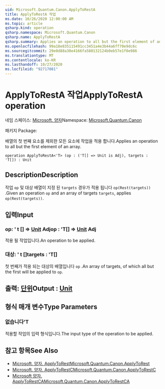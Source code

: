 ```yaml
---
uid: Microsoft.Quantum.Canon.ApplyToRestA
title: ApplyToRestA 작업
ms.date: 10/26/2020 12:00:00 AM
ms.topic: article
qsharp.kind: operation
qsharp.namespace: Microsoft.Quantum.Canon
qsharp.name: ApplyToRestA
qsharp.summary: Applies an operation to all but the first element of an array.
ms.openlocfilehash: 99a18e835115491cc3451a4e3b44a6ff70e9dc6c
ms.sourcegitcommit: 29e0d88a30e4166fa580132124b0eb57e1f0e986
ms.translationtype: MT
ms.contentlocale: ko-KR
ms.lasthandoff: 10/27/2020
ms.locfileid: "92717081"
---
```

# <a name="applytoresta-operation"></a><span data-ttu-id="72a54-102">ApplyToRestA 작업</span><span class="sxs-lookup"><span data-stu-id="72a54-102">ApplyToRestA operation</span></span>

<span data-ttu-id="72a54-103">네임 스페이스: [Microsoft. 양자](xref:Microsoft.Quantum.Canon)</span><span class="sxs-lookup"><span data-stu-id="72a54-103">Namespace: [Microsoft.Quantum.Canon](xref:Microsoft.Quantum.Canon)</span></span>

<span data-ttu-id="72a54-104">패키지 [](https://nuget.org/packages/)</span><span class="sxs-lookup"><span data-stu-id="72a54-104">Package: [](https://nuget.org/packages/)</span></span>


<span data-ttu-id="72a54-105">배열의 첫 번째 요소를 제외한 모든 요소에 작업을 적용 합니다.</span><span class="sxs-lookup"><span data-stu-id="72a54-105">Applies an operation to all but the first element of an array.</span></span>

```qsharp
operation ApplyToRestA<'T> (op : ('T[] => Unit is Adj), targets : 'T[]) : Unit
```


## <a name="description"></a><span data-ttu-id="72a54-106">Description</span><span class="sxs-lookup"><span data-stu-id="72a54-106">Description</span></span>

<span data-ttu-id="72a54-107">작업 `op` 및 대상 배열이 지정 된 `targets` 경우가 적용 됩니다 `op(Rest(targets))` .</span><span class="sxs-lookup"><span data-stu-id="72a54-107">Given an operation `op` and an array of targets `targets`, applies `op(Rest(targets))`.</span></span>

## <a name="input"></a><span data-ttu-id="72a54-108">입력</span><span class="sxs-lookup"><span data-stu-id="72a54-108">Input</span></span>

### <a name="op--t--unit-adj"></a><span data-ttu-id="72a54-109">op: ' t [] => [Unit](xref:microsoft.quantum.lang-ref.unit) Adj</span><span class="sxs-lookup"><span data-stu-id="72a54-109">op : 'T[] => [Unit](xref:microsoft.quantum.lang-ref.unit) Adj</span></span>

<span data-ttu-id="72a54-110">적용 될 작업입니다.</span><span class="sxs-lookup"><span data-stu-id="72a54-110">An operation to be applied.</span></span>


### <a name="targets--t"></a><span data-ttu-id="72a54-111">대상: ' t []</span><span class="sxs-lookup"><span data-stu-id="72a54-111">targets : 'T[]</span></span>

<span data-ttu-id="72a54-112">첫 번째가 적용 되는 대상의 배열입니다 `op` .</span><span class="sxs-lookup"><span data-stu-id="72a54-112">An array of targets, of which all but the first will be applied to `op`.</span></span>



## <a name="output--unit"></a><span data-ttu-id="72a54-113">출력: [단위](xref:microsoft.quantum.lang-ref.unit)</span><span class="sxs-lookup"><span data-stu-id="72a54-113">Output : [Unit](xref:microsoft.quantum.lang-ref.unit)</span></span>



## <a name="type-parameters"></a><span data-ttu-id="72a54-114">형식 매개 변수</span><span class="sxs-lookup"><span data-stu-id="72a54-114">Type Parameters</span></span>

### <a name="t"></a><span data-ttu-id="72a54-115">없습니다</span><span class="sxs-lookup"><span data-stu-id="72a54-115">'T</span></span>

<span data-ttu-id="72a54-116">적용할 작업의 입력 형식입니다.</span><span class="sxs-lookup"><span data-stu-id="72a54-116">The input type of the operation to be applied.</span></span>

## <a name="see-also"></a><span data-ttu-id="72a54-117">참고 항목</span><span class="sxs-lookup"><span data-stu-id="72a54-117">See Also</span></span>

- [<span data-ttu-id="72a54-118">Microsoft. 양자. ApplyToRest</span><span class="sxs-lookup"><span data-stu-id="72a54-118">Microsoft.Quantum.Canon.ApplyToRest</span></span>](xref:Microsoft.Quantum.Canon.ApplyToRest)
- [<span data-ttu-id="72a54-119">Microsoft. 양자. ApplyToRestC</span><span class="sxs-lookup"><span data-stu-id="72a54-119">Microsoft.Quantum.Canon.ApplyToRestC</span></span>](xref:Microsoft.Quantum.Canon.ApplyToRestC)
- [<span data-ttu-id="72a54-120">Microsoft 양자. ApplyToRestCA</span><span class="sxs-lookup"><span data-stu-id="72a54-120">Microsoft.Quantum.Canon.ApplyToRestCA</span></span>](xref:Microsoft.Quantum.Canon.ApplyToRestCA)